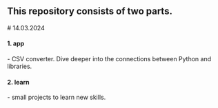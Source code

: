 
    

   <div style="display: inline; width 100%"> <H2>This repository consists of two parts.</H2> # 14.03.2024</div>
   <div style="display: inline; width 100%"> <H4>1. app</H4> - CSV converter. Dive deeper into the connections between Python and libraries.</div>
   <div style="display: inline; width 100%"> <H4>2. learn</H4> - small projects to learn new skills.</div>
   

